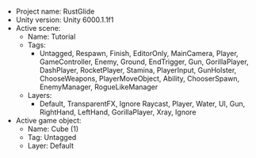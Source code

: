 <!-- UNITY CODE ASSIST INSTRUCTIONS START -->
- Project name: RustGlide
- Unity version: Unity 6000.1.1f1
- Active scene:
  - Name: Tutorial
  - Tags:
    - Untagged, Respawn, Finish, EditorOnly, MainCamera, Player, GameController, Enemy, Ground, EndTrigger, Gun, GorillaPlayer, DashPlayer, RocketPlayer, Stamina, PlayerInput, GunHolster, ChooseWeapons, PlayerMoveObject, Ability, ChooserSpawn, EnemyManager, RogueLikeManager
  - Layers:
    - Default, TransparentFX, Ignore Raycast, Player, Water, UI, Gun, RightHand, LeftHand, GorillaPlayer, Xray, Ignore
- Active game object:
  - Name: Cube (1)
  - Tag: Untagged
  - Layer: Default
<!-- UNITY CODE ASSIST INSTRUCTIONS END -->
